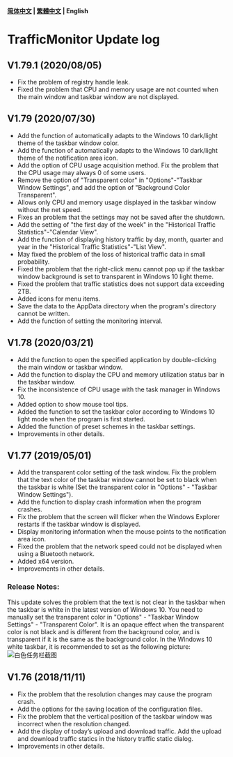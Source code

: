 **[简体中文](./update_log.md) | [繁體中文](./update_log_zh-tw.md) | English**<br>

# TrafficMonitor Update log
## V1.79.1 (2020/08/05)

* Fix the problem of registry handle leak.
* Fixed the problem that CPU and memory usage are not counted when the main window and taskbar window are not displayed.

## V1.79 (2020/07/30)

* Add the function of automatically adapts to the Windows 10 dark/light theme of the taskbar window color.
* Add the function of automatically adapts to the Windows 10 dark/light theme of the notification area icon.
* Add the option of CPU usage acquisition method. Fix the problem that the CPU usage may always 0 of some users.
* Remove the option of "Transparent color" in "Options"-"Taskbar Window Settings", and add the option of "Background Color Transparent".
* Allows only CPU and memory usage displayed in the taskbar window without the net speed.
* Fixes an problem that the settings may not be saved after the shutdown.
* Add the setting of "the first day of the week" in the "Historical Traffic Statistics"-"Calendar View".
* Add the function of displaying history traffic by day, month, quarter and year in the "Historical Traffic Statistics"-"List View".
* May fixed the problem of the loss of historical traffic data in small probability.
* Fixed the problem that the right-click menu cannot pop up if the taskbar window background is set to transparent in Windows 10 light theme.
* Fixed the problem that traffic statistics does not support data exceeding 2TB.
* Added icons for menu items.
* Save the data to the AppData directory when the program's directory cannot be written.
* Add the function of setting the monitoring interval.

## V1.78 (2020/03/21)

* Add the function to open the specified application by double-clicking the main window or taskbar window.
* Add the function to display the CPU and memory utilization status bar in the taskbar window.
* Fix the inconsistence of CPU usage with the task manager in Windows 10.
* Added option to show mouse tool tips.
* Added the function to set the taskbar color according to Windows 10 light mode when the program is first started.
* Added the function of preset schemes in the taskbar settings.
* Improvements in other details.

## V1.77 (2019/05/01)
* Add the transparent color setting of the task window. Fix the problem that the text color of the taskbar window cannot be set to black when the taskbar is white (Set the transparent color in "Options" - "Taskbar Window Settings").
* Add the function to display crash information when the program crashes.
* Fix the problem that the screen will flicker when the Windows Explorer restarts if the taskbar window is displayed.
* Display monitoring information when the mouse points to the notification area icon.
* Fixed the problem that the network speed could not be displayed when using a Bluetooth network.
* Added x64 version.
* Improvements in other details.
### Release Notes:
This update solves the problem that the text is not clear in the taskbar when the taskbar is white in the latest version of Windows 10. You need to manually set the transparent color in "Options" - "Taskbar Window Settings" - "Transparent Color". It is an opaque effect when the transparent color is not black and is different from the background color, and is transparent if it is the same as the background color. In the Windows 10 white taskbar, it is recommended to set as the following picture:
![白色任务栏截图](https://user-images.githubusercontent.com/30562462/57004858-36b55300-6c05-11e9-89d8-9911dc99f09c.PNG)
## V1.76 (2018/11/11)
* Fix the problem that the resolution changes may cause the program crash.
* Add the options for the saving location of the configuration files.
* Fix the problem that the vertical position of the taskbar window was incorrect when the resolution changed.
* Add the display of today’s upload and download traffic. Add the upload and download traffic statics in the history traffic static dialog.
* Improvements in other details.
